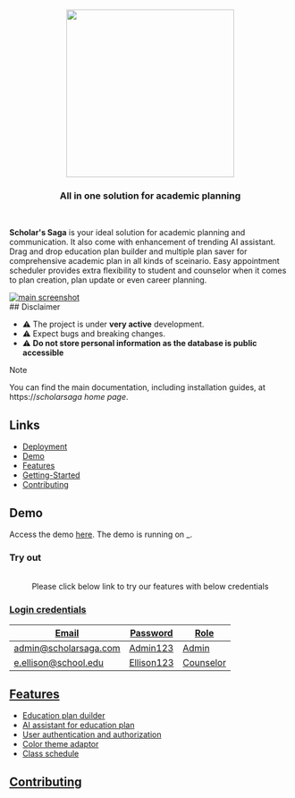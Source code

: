 
<p align="center"> 
  <br/>
  <img src="https://github.com/user-attachments/assets/c8e0a326-231d-4c89-b064-d5d228c8b94d" width="300">
</p>

<h3 align="center">All in one solution for academic planning</h3>
<br/>

**Scholar's Saga** is your ideal solution for academic planning and communication. It also come with enhancement of trending AI assistant. Drag and drop education plan builder and multiple plan saver for comprehensive academic plan in all kinds of sceinario. Easy appointment scheduler provides extra flexibility to student and counselor when it comes to plan creation, plan update or even career planning. 

<a href="_">
<img src="_" title="main screenshot">
</a>
<br/>
## Disclaimer

- ⚠️ The project is under **very active** development.
- ⚠️ Expect bugs and breaking changes.
- ⚠️ **Do not store personal information as the database is public accessible**

> [!NOTE]
> You can find the main documentation, including installation guides, at https://_scholarsaga home page_.

## Links

- [Deployment](https://__)
- [Demo](https://github.com/LilithLucifer3x6/Scholars-Saga/new/main?filename=README.md#demo)
- [Features](https://github.com/LilithLucifer3x6/Scholars-Saga/new/main?filename=README.md#features)
- [Getting-Started](#gettingstarted)
- [Contributing](https:_)

## Demo

Access the demo [here](https://__). The demo is running on _.

### Try out
<p align="center"> 
  <br/>  
  <h> Please click below link to try our features with below credentials<h>
  <a href="_">
  <br/>  
</p>

### Login credentials

| Email                 | Password   | Role    | 
| --------------------- | -----------|---------|
| admin@scholarsaga.com | Admin123   |Admin    | 
| e.ellison@school.edu  | Ellison123 |Counselor| 

## Features
- Education plan duilder
- AI assistant for education plan
- User authentication and authorization
- Color theme adaptor
- Class schedule

## 


## Contributing


